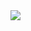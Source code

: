 <img src="https://capsule-render.vercel.app/api?type=waving&color=auto&height=300&section=header&text=Earth Box&fontSize=90" />
